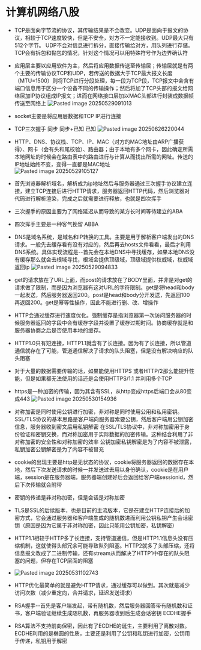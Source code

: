 # 计算机网络八股
- TCP是面向字节流的协议，其传输结果是不会改变。UDP是面向于报文的协议，相较于TCP速度较快，但是不安全，对方不一定能接收到。UDP最大只有512个字节。 UDP不会对信息进行拆分，直接传输给对方，用队列进行存储。TCP会有拆包和黏包的情况，针对这个情况可以用特殊符号作为边界确认符

-  应用层主要以应用软件为主，然后将应用数据传送至传输层；传输层就是有两个主要的传输协议TCP和UDP，若传送的数据大于TCP最大报文长度（MTU=1500）则将TCP进行分段处理，每一段为TCP段，TCP报文中会含有端口信息用于区分一个设备不同的传输操作；然后将加了TCP头部的报文给网络层加IP协议组成IP报文；进而在网络接口层加以MAC头部进行封装成数据帧传送至网络上
![Pasted image 20250529091013](https://github.com/user-attachments/assets/0a23475a-076e-44e7-83d2-da2bc472407a)

- socket主要是将应用层数据和TCP IP进行连接

- TCP三次握手 同步  同步+已知  已知
![Pasted image 20250626220044](https://github.com/user-attachments/assets/17cdd982-2f02-407c-ab93-fb75a3412fd3)

- HTTP、DNS、协议栈、TCP、IP、MAC（对方的MAC地址由ARP广播获得）、网卡（会有头和尾校验）、路由器；由于本地有多个网卡，因此确定所需本地网址的时候会在路由表中的路由进行与计算从而找出所需的网址。传送的IP地址始终不变，变得一直都是MAC地址
![Pasted image 20250529105127](https://github.com/user-attachments/assets/d90b8b87-81a7-494a-8cca-dd9e476c3155)


- 首先浏览器解析域名，解析成为ip地址然后与服务器通过三次握手协议建立连接，建立TCP连接后进行HTTP请求，服务器返回HTTP代码，然后浏览器对代码进行解析渲染，完成之后就需要进行释放，也就是四次挥手

- 三次握手的原因主要为了网络延迟从而导致的某方长时间等待建立的ABA

- 四次挥手主要是一种客气挽留 ABBA
 
- DNS是域名系统，是域名和IP转换的工具。主要是用于解析客户端发出的DNS请求。一般先去缓存看有没有对应的，然后再去hosts文件看看，最后才利用DNS系统。具体实现流程是--首先会在本地DNS中寻找缓存，如果本地DNS没有缓存那么就会去根域寻找，根域会提供顶级域，顶级域提供权威域，权威域返回ip
![Pasted image 20250529094833](https://github.com/user-attachments/assets/2c65e357-a173-4713-aa6b-185f95d8b537)

- get的请求放在了URL上面，而post的请求放在了BODY里面，并非是对get的请求做了限制，而是因为浏览器有这对URL的字符限制。get是将head和body一起发送，然后服务器返回200。post是head和body分开发送，先返回100再返回200。get是幂等性操作，因此不能进行删、改、增操作

- HTTP会通过缓存进行速度优化。强制缓存是指浏览器第一次访问服务器的时候服务器返回的字段中会有缓存字段并设置了缓存过期时间。协商缓存就是和服务器协商之后是否使用本地的缓存。

- HTTP1.0只有短连接，HTTP1.1就含有了长连接。因为有了长连接，所以管道通信就存在了可能，管道通信解决了请求的队头阻塞，但是没有解决响应的队头阻塞

- 对于大量的数据需要传输的话，如果能使用HTTPS 或者HTTP/2那么能提升性能，但是如果都无法使用的话还是会使用HTTPS/1.1 并利用多个TCP

- https是一种加密的传输，因为其含有SSL，从http变成https后端口会从80变成443
![Pasted image 20250530154936](https://github.com/user-attachments/assets/2b4f2c70-4744-4701-ba13-fc51cfa8e1c9)

- 对称加密是同时使用公钥进行加密，非对称是同时使用公用和私用密钥。SSL/TLS协议的基本思路是客户端向服务器索要公钥，然后客户端用公钥加密信息，服务器收到密文后用私钥解密
  在SSL/TLS协议中，非对称加密用于身份验证和密钥交换，而对称加密用于实际数据的加密传输。这种结合利用了非对称加密的安全性和对称加密的效率
  公钥加密私钥解密是为了内容不被泄露，私钥加密公钥解密是为了内容不被冒充

- cookie的出现主要是http是无状态的协议，cookie将服务器返回的数据存在本地，然后下次发送请求的时候一并发送过去用以身份确认，cookie是在用户端，session是在服务器端，服务器端创建好后会返回给客户端sessionid，然后下次传输就会附带

- 密钥的传递是非对称加密，但是会话是对称加密

- TLS是SSL的后续版本，也是目前的主流版本，它是在建立HTTP连接后的加密方式，它会通过服务器和客户端生成的随机数进而利用公钥私钥产生会话密钥（原因是因为它属于非对称加密，因此只能用公钥加密，私钥解密）

- HTTP1.1相较于HTTP多了长连接，支持管道通信，但是HTTP1.1信息头没有压缩机制，这就使得头部冗余可能导致队列阻塞。HTTP2就多了头部压缩，还将信息报文改成了二进制传输，还有stream从而解决了HTTP1中存在的队头阻塞的问题，但存在TCP层面的阻塞
- ![Pasted image 20250531102743](https://github.com/user-attachments/assets/581fa369-8199-4fb7-8377-1a065806bc70)

- HTTP优化最简单的就是避免HTTP请求，通过缓存可以做到。其次就是减少访问次数（减少重定向，合并请求，延迟发送请求）

- RSA握手--首先是客户端发起，带有随机数，然后服务器回答带有随机数和证书，客户端验证继续生成随机数，再服务器收到后生成会话密钥  ECDHE握手

- RSA算法不支持前向保密，因此有了ECDHE的诞生，主要利用了离散对数。ECDHE利用的是椭圆的性质，主要还是利用了公钥和私钥进行加密，公钥用于传递，私钥用于解密
